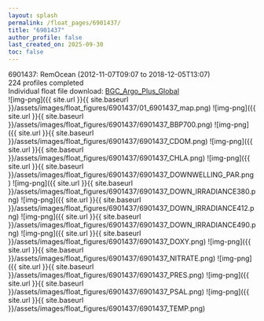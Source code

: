 ```yaml
---
layout: splash
permalink: /float_pages/6901437/
title: "6901437"
author_profile: false
last_created_on: 2025-09-30
toc: false
---
```

 
6901437: RemOcean (2012-11-07T09:07 to 2018-12-05T13:07)\
224 profiles completed\
Individual float file download: [BGC_Argo_Plus_Global](https://ftp.soest.hawaii.edu/bgc_argo_plus/Individual_Floats/outliers_removed/6901437_Sprof_processed.nc)\
![img-png]({{ site.url }}{{ site.baseurl }}/assets/images/float_figures/6901437/01_6901437_map.png)
![img-png]({{ site.url }}{{ site.baseurl }}/assets/images/float_figures/6901437/6901437_BBP700.png)
![img-png]({{ site.url }}{{ site.baseurl }}/assets/images/float_figures/6901437/6901437_CDOM.png)
![img-png]({{ site.url }}{{ site.baseurl }}/assets/images/float_figures/6901437/6901437_CHLA.png)
![img-png]({{ site.url }}{{ site.baseurl }}/assets/images/float_figures/6901437/6901437_DOWNWELLING_PAR.png)
![img-png]({{ site.url }}{{ site.baseurl }}/assets/images/float_figures/6901437/6901437_DOWN_IRRADIANCE380.png)
![img-png]({{ site.url }}{{ site.baseurl }}/assets/images/float_figures/6901437/6901437_DOWN_IRRADIANCE412.png)
![img-png]({{ site.url }}{{ site.baseurl }}/assets/images/float_figures/6901437/6901437_DOWN_IRRADIANCE490.png)
![img-png]({{ site.url }}{{ site.baseurl }}/assets/images/float_figures/6901437/6901437_DOXY.png)
![img-png]({{ site.url }}{{ site.baseurl }}/assets/images/float_figures/6901437/6901437_NITRATE.png)
![img-png]({{ site.url }}{{ site.baseurl }}/assets/images/float_figures/6901437/6901437_PRES.png)
![img-png]({{ site.url }}{{ site.baseurl }}/assets/images/float_figures/6901437/6901437_PSAL.png)
![img-png]({{ site.url }}{{ site.baseurl }}/assets/images/float_figures/6901437/6901437_TEMP.png)
